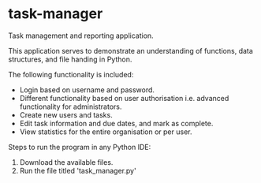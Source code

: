 # task-manager
Task management and reporting application. 

This application serves to demonstrate an understanding of functions, data structures, and file handing in Python. 

The following functionality is included: 

- Login based on username and password. 
- Different functionality based on user authorisation i.e. advanced functionality for administrators. 
- Create new users and tasks. 
- Edit task information and due dates, and mark as complete. 
- View statistics for the entire organisation or per user. 

Steps to run the program in any Python IDE:

1. Download the available files.
2. Run the file titled 'task_manager.py'
